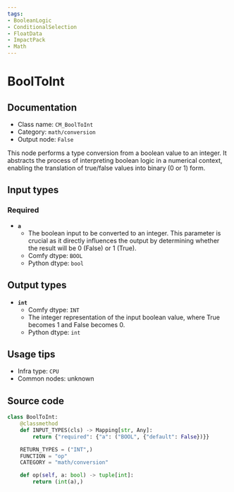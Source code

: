 ```yaml
---
tags:
- BooleanLogic
- ConditionalSelection
- FloatData
- ImpactPack
- Math
---
```


# BoolToInt
## Documentation
- Class name: `CM_BoolToInt`
- Category: `math/conversion`
- Output node: `False`

This node performs a type conversion from a boolean value to an integer. It abstracts the process of interpreting boolean logic in a numerical context, enabling the translation of true/false values into binary (0 or 1) form.
## Input types
### Required
- **`a`**
    - The boolean input to be converted to an integer. This parameter is crucial as it directly influences the output by determining whether the result will be 0 (False) or 1 (True).
    - Comfy dtype: `BOOL`
    - Python dtype: `bool`
## Output types
- **`int`**
    - Comfy dtype: `INT`
    - The integer representation of the input boolean value, where True becomes 1 and False becomes 0.
    - Python dtype: `int`
## Usage tips
- Infra type: `CPU`
- Common nodes: unknown


## Source code
```python
class BoolToInt:
    @classmethod
    def INPUT_TYPES(cls) -> Mapping[str, Any]:
        return {"required": {"a": ("BOOL", {"default": False})}}

    RETURN_TYPES = ("INT",)
    FUNCTION = "op"
    CATEGORY = "math/conversion"

    def op(self, a: bool) -> tuple[int]:
        return (int(a),)

```

